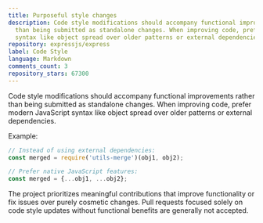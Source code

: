 ```yaml
---
title: Purposeful style changes
description: Code style modifications should accompany functional improvements rather
  than being submitted as standalone changes. When improving code, prefer modern JavaScript
  syntax like object spread over older patterns or external dependencies.
repository: expressjs/express
label: Code Style
language: Markdown
comments_count: 3
repository_stars: 67300
---
```


Code style modifications should accompany functional improvements rather than being submitted as standalone changes. When improving code, prefer modern JavaScript syntax like object spread over older patterns or external dependencies.

Example:
```js
// Instead of using external dependencies:
const merged = require('utils-merge')(obj1, obj2);

// Prefer native JavaScript features:
const merged = {...obj1, ...obj2};
```

The project prioritizes meaningful contributions that improve functionality or fix issues over purely cosmetic changes. Pull requests focused solely on code style updates without functional benefits are generally not accepted.